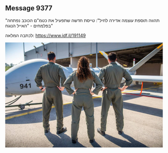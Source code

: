 ## Message 9377

"תהווה תוספת עוצמה אדירה לחיל":
טייסת חדשה שתפעיל את כטמ"ם הכוכב נפתחה בפלמחים - "האייל הנוגח"

לכתבה המלאה:
https://www.idf.il/191149

![Photo](./9377/9377_photo.jpg)
